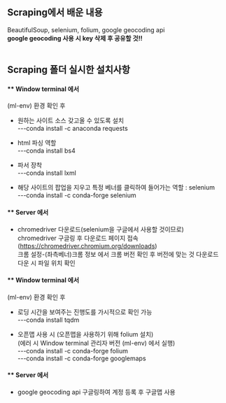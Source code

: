 ## Scraping에서 배운 내용   
BeautifulSoup, selenium, folium, google geocoding api   
  **google geocoding 사용 시 key 삭제 후 공유할 것!!**   
<br>

## Scraping 폴더 실시한 설치사항

#### ** Window terminal 에서
(ml-env) 환경 확인 후  
  - 원하는 사이트 소스 갖고올 수 있도록 설치   
  ---conda install -c anaconda requests
  
  - html 파싱 역할   
  ---conda install bs4   
  
  - 파서 장착   
  ---conda install lxml
  
  - 해당 사이트의 팝업을 지우고 특정 베너를 클릭하여 들어가는 역할 : selenium  
  ---conda install -c conda-forge selenium  

#### ** Server 에서
  - chromedriver 다운로드(selenium을 구글에서 사용할 것이므로)   
    chromedriver 구글링 후 다운로드 페이지 접속(https://chromedriver.chromium.org/downloads)   
    크롬 설정-(좌측베너)크롬 정보 에서 크롬 버전 확인 후 버전에 맞는 것 다운로드   
    다운 시 파일 위치 확인


#### ** Window terminal 에서
(ml-env) 환경 확인 후  
  - 로딩 시간을 보여주는 진행도를 가시적으로 확인 가능   
  ---conda install tqdm     

- 오픈맵 사용 시 (오픈맵을 사용하기 위해 folium 설치)   
    (에러 시 Window terminal 관리자 버전 (ml-env) 에서 실행)   
  ---conda install -c conda-forge folium   
  ---conda install -c conda-forge googlemaps

#### ** Server 에서
  - google geocoding api 구글링하여 계정 등록 후 구글맵 사용
